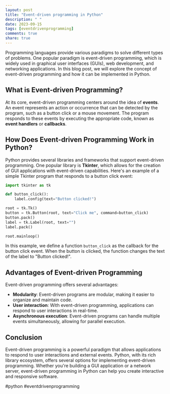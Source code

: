 ```yaml
---
layout: post
title: "Event-driven programming in Python"
description: " "
date: 2023-09-15
tags: [eventdrivenprogramming]
comments: true
share: true
---
```


Programming languages provide various paradigms to solve different types of problems. One popular paradigm is event-driven programming, which is widely used in graphical user interfaces (GUIs), web development, and networking applications. In this blog post, we will explore the concept of event-driven programming and how it can be implemented in Python.

## What is Event-driven Programming?
At its core, event-driven programming centers around the idea of **events**. An event represents an action or occurrence that can be detected by the program, such as a button click or a mouse movement. The program responds to these events by executing the appropriate code, known as **event handlers** or **callbacks**.

## How Does Event-driven Programming Work in Python?
Python provides several libraries and frameworks that support event-driven programming. One popular library is **Tkinter**, which allows for the creation of GUI applications with event-driven capabilities. Here's an example of a simple Tkinter program that responds to a button click event:

```python
import tkinter as tk

def button_click():
    label.config(text="Button clicked!")

root = tk.Tk()
button = tk.Button(root, text="Click me", command=button_click)
button.pack()
label = tk.Label(root, text="")
label.pack()

root.mainloop()
```

In this example, we define a function `button_click` as the callback for the button click event. When the button is clicked, the function changes the text of the label to "Button clicked!".

## Advantages of Event-driven Programming
Event-driven programming offers several advantages:
- **Modularity**: Event-driven programs are modular, making it easier to organize and maintain code.
- **User interaction**: With event-driven programming, applications can respond to user interactions in real-time.
- **Asynchronous execution**: Event-driven programs can handle multiple events simultaneously, allowing for parallel execution.

## Conclusion
Event-driven programming is a powerful paradigm that allows applications to respond to user interactions and external events. Python, with its rich library ecosystem, offers several options for implementing event-driven programming. Whether you're building a GUI application or a network server, event-driven programming in Python can help you create interactive and responsive software.

#python #eventdrivenprogramming